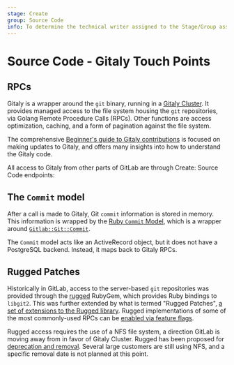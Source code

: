 ```yaml
---
stage: Create
group: Source Code
info: To determine the technical writer assigned to the Stage/Group associated with this page, see https://about.gitlab.com/handbook/product/ux/technical-writing/#assignments
---
```


# Source Code - Gitaly Touch Points

## RPCs

Gitaly is a wrapper around the `git` binary, running in a [Gitaly Cluster](../../../administration/gitaly/index.md). It provides managed access to the file system housing the `git` repositories, via Golang Remote Procedure Calls (RPCs). Other functions are access optimization, caching, and a form of pagination against the file system.

The comprehensive [Beginner's guide to Gitaly contributions](https://gitlab.com/gitlab-org/gitaly/-/blob/master/doc/beginners_guide.md) is focused on making updates to Gitaly, and offers many insights into how to understand the Gitaly code.

All access to Gitaly from other parts of GitLab are through Create: Source Code endpoints:

## The `Commit` model

After a call is made to Gitaly, Git `commit` information is stored in memory. This information is wrapped by the [Ruby `Commit` Model](https://gitlab.com/gitlab-org/gitlab/-/blob/master/app/models/commit.rb), which is a wrapper around [`Gitlab::Git::Commit`](https://gitlab.com/gitlab-org/gitlab/-/blob/master/lib/gitlab/git/commit.rb).

The `Commit` model acts like an ActiveRecord object, but it does not have a PostgreSQL backend. Instead, it maps back to Gitaly RPCs.

## Rugged Patches

Historically in GitLab, access to the server-based `git` repositories was provided through the [rugged](https://github.com/libgit2/rugged) RubyGem, which provides Ruby bindings to `libgit2`. This was further extended by what is termed "Rugged Patches", [a set of extensions to the Rugged library](https://gitlab.com/gitlab-org/gitlab-foss/-/issues/57317). Rugged implementations of some of the most commonly-used RPCs can be [enabled via feature flags](../../gitaly.md#legacy-rugged-code).

Rugged access requires the use of a NFS file system, a direction GitLab is moving away from in favor of Gitaly Cluster. Rugged has been proposed for [deprecation and removal](https://gitlab.com/gitlab-org/gitaly/-/issues/1690). Several large customers are still using NFS, and a specific removal date is not planned at this point.

